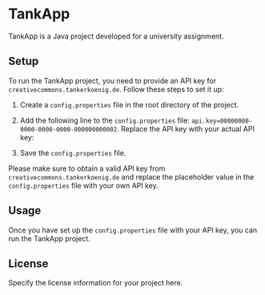 # TankApp

TankApp is a Java project developed for a university assignment.

## Setup

To run the TankApp project, you need to provide an API key for `creativecommons.tankerkoenig.de`. Follow these steps to set it up:

1. Create a `config.properties` file in the root directory of the project.

2. Add the following line to the `config.properties` file: `api.key=00000000-0000-0000-0000-000000000002`. Replace the API key with your actual API key:

3. Save the `config.properties` file.

Please make sure to obtain a valid API key from `creativecommons.tankerkoenig.de` and replace the placeholder value in the `config.properties` file with your own API key.

## Usage

Once you have set up the `config.properties` file with your API key, you can run the TankApp project.

## License

Specify the license information for your project here.
